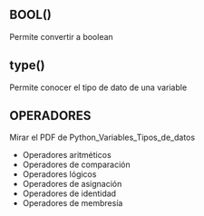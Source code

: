 
## BOOL()

Permite convertir a boolean

## type()

Permite conocer el tipo de dato de una variable

## OPERADORES

Mirar el PDF de Python_Variables_Tipos_de_datos

* Operadores aritméticos
* Operadores de comparación
* Operadores lógicos
* Operadores de asignación 
* Operadores de identidad
* Operadores de membresía